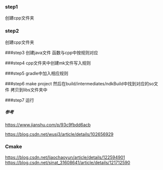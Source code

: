 ### step1
创建cpp文件夹

### step2
创建cpp文件夹

###step3
创建java文件 函数与cpp中按规则对应

###step4
cpp文件夹中创建mk文件写入规则

###step5
gradle中加入相应规则


###step6
make project 然后在build/intermediates/ndkBuild中找到对应的so文件 拷贝到libs文件夹中

###step7
运行

##### 参考
https://www.jianshu.com/p/93c9fbdd6acb

https://blog.csdn.net/wusj3/article/details/102656929

### Cmake
https://blog.csdn.net/liaochaoyun/article/details/122594901
https://blog.csdn.net/sinat_31608641/article/details/121712590


